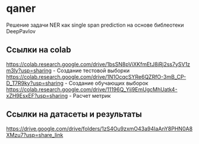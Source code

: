 # qaner  
Решение задачи NER как single span prediction на основе библеотеки DeepPavlov  
## Ссылки на colab
https://colab.research.google.com/drive/1bsSN8pViXKfmEtJ8iRj2ss7ySV1zm3ly?usp=sharing - Создание тестовой выборки  
https://colab.research.google.com/drive/1N1OcqcSYRe6QZRfO-3mB_CP-D_T7R9ky?usp=sharing - Создание обучающих выборок  
https://colab.research.google.com/drive/11196Q_Yij9EmUgcMhUatk4-xZH9EsxEF?usp=sharing - Расчет метрик 
## Ссылки на датасеты и результаты  
https://drive.google.com/drive/folders/1zS4Ou9zxmO43a94IaAnY8PHN0A8XMzu7?usp=share_link 
